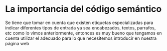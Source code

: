 # La importancia del código semántico

Se tiene que tomar en cuenta que existen etiquetas especializadas para indicar diferentes tipos de entrada ya sea encabezados, textos, parrafos, etc como lo vimos anteriormente, entonces es muy bueno que tengamos en cuenta utilizar el adecuado para lo que necesitemos introducir en nuestra página web

